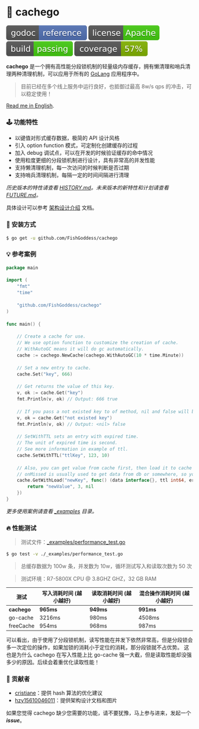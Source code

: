 # 📜 cachego

[![Go Doc](_icons/godoc.svg)](https://pkg.go.dev/github.com/FishGoddess/cachego)
[![License](_icons/license.svg)](https://www.apache.org/licenses/LICENSE-2.0.html)
[![License](_icons/build.svg)](_icons/build.svg)
[![License](_icons/coverage.svg)](_icons/coverage.svg)

**cachego** 是一个拥有高性能分段锁机制的轻量级内存缓存，拥有懒清理和哨兵清理两种清理机制，可以应用于所有的 [GoLang](https://golang.org) 应用程序中。

> 目前已经在多个线上服务中运行良好，也抵御过最高 8w/s qps 的冲击，可以稳定使用！

[Read me in English](./README.en.md).

### 🕹 功能特性

* 以键值对形式缓存数据，极简的 API 设计风格
* 引入 option function 模式，可定制化创建缓存的过程
* 加入 debug 调试点，可以在开发的时候验证缓存的命中情况
* 使用粒度更细的分段锁机制进行设计，具有非常高的并发性能
* 支持懒清理机制，每一次访问的时候判断是否过期
* 支持哨兵清理机制，每隔一定的时间间隔进行清理

_历史版本的特性请查看 [HISTORY.md](./HISTORY.md)。未来版本的新特性和计划请查看 [FUTURE.md](./FUTURE.md)。_

具体设计可以参考 [架构设计介绍](_docs/架构介绍.md) 文档。

### 🚀 安装方式

```bash
$ go get -u github.com/FishGoddess/cachego
```

### 💡 参考案例

```go
package main

import (
	"fmt"
	"time"

	"github.com/FishGoddess/cachego"
)

func main() {

	// Create a cache for use.
	// We use option function to customize the creation of cache.
	// WithAutoGC means it will do gc automatically.
	cache := cachego.NewCache(cachego.WithAutoGC(10 * time.Minute))

	// Set a new entry to cache.
	cache.Set("key", 666)

	// Get returns the value of this key.
	v, ok := cache.Get("key")
	fmt.Println(v, ok) // Output: 666 true

	// If you pass a not existed key to of method, nil and false will be returned.
	v, ok = cache.Get("not existed key")
	fmt.Println(v, ok) // Output: <nil> false

	// SetWithTTL sets an entry with expired time.
	// The unit of expired time is second.
	// See more information in example of ttl.
	cache.SetWithTTL("ttlKey", 123, 10)

	// Also, you can get value from cache first, then load it to cache if missed.
	// onMissed is usually used to get data from db or somewhere, so you can refresh the value in cache.
	cache.GetWithLoad("newKey", func() (data interface{}, ttl int64, err error) {
		return "newValue", 3, nil
	})
}
```

_更多使用案例请查看 [_examples](./_examples) 目录。_

### 🔥 性能测试

> 测试文件：[_examples/performance_test.go](./_examples/performance_test.go)

```bash
$ go test -v ./_examples/performance_test.go
```

> 总缓存数据为 100w 条，并发数为 10w，循环测试写入和读取次数为 50 次

> 测试环境：R7-5800X CPU @ 3.8GHZ GHZ，32 GB RAM

| 测试 | 写入消耗时间 (越小越好) | 读取消耗时间 (越小越好) | 混合操作消耗时间 (越小越好) |
|-----------|-------------|-------------|-------------|
| **cachego** | **965ms** | **949ms** | **991ms** |
| go-cache | 3216ms | 980ms | 4508ms |
| freeCache | 954ms | 968ms | 987ms |

可以看出，由于使用了分段锁机制，读写性能在并发下依然非常高，但是分段锁会多一次定位的操作，如果加锁的消耗小于定位的消耗，那分段锁就不占优势。 这也是为什么 cachego 在写入性能上比 go-cache
强一大截，但是读取性能却没强多少的原因。后续会着重优化读取性能！

### 👥 贡献者

* [cristiane](https://gitee.com/cristiane)：提供 hash 算法的优化建议
* [hzy15610046011](https://gitee.com/hzy15610046011)：提供架构设计文档和图片

如果您觉得 cachego 缺少您需要的功能，请不要犹豫，马上参与进来，发起一个 _**issue**_。
